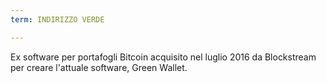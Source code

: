```yaml
---
term: INDIRIZZO VERDE

---
```

Ex software per portafogli Bitcoin acquisito nel luglio 2016 da Blockstream per creare l'attuale software, Green Wallet.